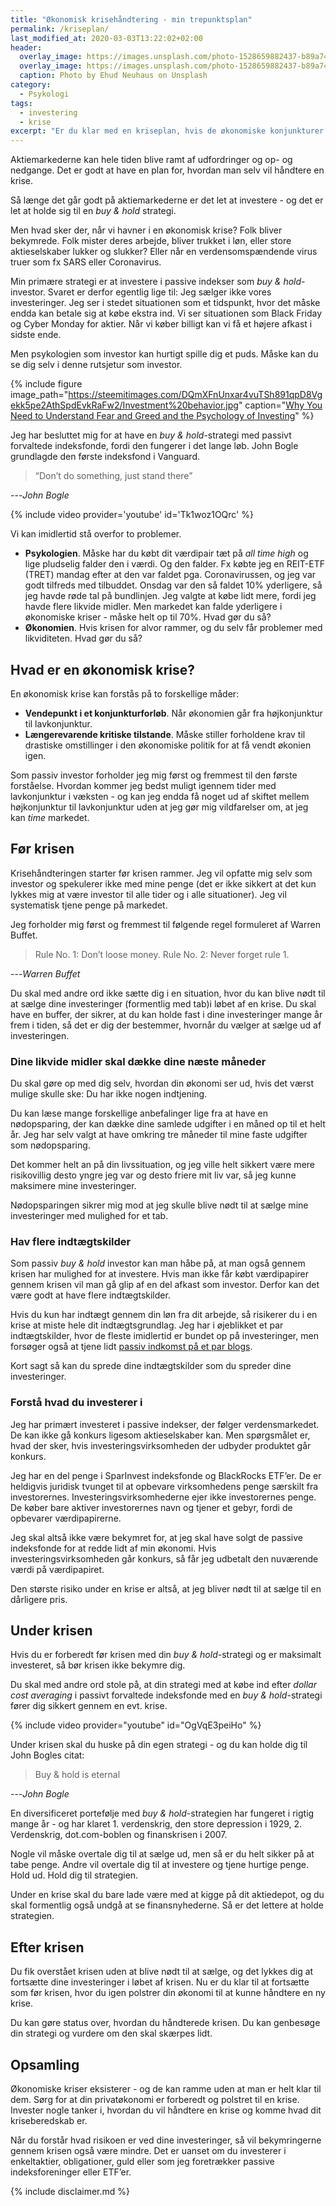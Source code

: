 ```yaml
---
title: "Økonomisk krisehåndtering - min trepunktsplan"
permalink: /kriseplan/
last_modified_at: 2020-03-03T13:22:02+02:00
header:
  overlay_image: https://images.unsplash.com/photo-1528659882437-b89a74bc157f?ixlib=rb-1.2.1&ixid=eyJhcHBfaWQiOjEyMDd9&auto=format&fit=crop&w=2550&q=80
  overlay_image: https://images.unsplash.com/photo-1528659882437-b89a74bc157f?ixlib=rb-1.2.1&ixid=eyJhcHBfaWQiOjEyMDd9&auto=format&fit=crop&w=400&q=80
  caption: Photo by Ehud Neuhaus on Unsplash
category:
  - Psykologi
tags:
  - investering
  - krise
excerpt: "Er du klar med en kriseplan, hvis de økonomiske konjunkturer skifter fra højkonjunktur til lavkonjunktur, og du pludselig selv fanges ind i den økonomiske krise?"
---
```


Aktiemarkederne kan hele tiden blive ramt af udfordringer og op- og nedgange. Det er godt at have en plan for, hvordan man selv vil håndtere en krise. 

Så længe det går godt på aktiemarkederne er det let at investere - og det er let at holde sig til en _buy & hold_ strategi.

Men hvad sker der, når vi havner i en økonomisk krise? Folk bliver bekymrede. Folk mister deres arbejde, bliver trukket i løn, eller store aktieselskaber lukker og slukker? Eller når en verdensomspændende virus truer som fx SARS eller Coronavirus.

Min primære strategi er at investere i passive indekser som _buy & hold_-investor. Svaret er derfor egentlig lige til: Jeg sælger ikke vores investeringer. Jeg ser i stedet situationen som et tidspunkt, hvor det måske endda kan betale sig at købe ekstra ind. Vi ser situationen som Black Friday og Cyber Monday for aktier. Når vi køber billigt kan vi få et højere afkast i sidste ende.

Men psykologien som investor kan hurtigt spille dig et puds. Måske kan du se dig selv i denne rutsjetur som investor.

{% include figure image_path="https://steemitimages.com/DQmXFnUnxar4vuTSh891qpD8Vgekk5pe2AthSpdEvkRaFw2/Investment%20behavior.jpg" caption="[Why You Need to Understand Fear and Greed and the Psychology of Investing](https://steemit.com/steemit/@tgheretic/why-you-need-to-understand-fear-and-greed-and-the-psychology-of-investing)" %}

Jeg har besluttet mig for at have en _buy & hold_-strategi med passivt forvaltede indeksfonde, fordi den fungerer i det lange løb. John Bogle grundlagde den første indeksfond i Vanguard.

> “Don’t do something, just stand there”

---<cite>John Bogle</cite>

{% include video provider='youtube' id='Tk1woz1OQrc' %}

Vi kan imidlertid stå overfor to problemer.

- **Psykologien**. Måske har du købt dit værdipair tæt på _all time high_ og lige pludselig falder den i værdi. Og den falder. Fx købte jeg en REIT-ETF (TRET) mandag efter at den var faldet pga. Coronavirussen, og jeg var godt tilfreds med tilbuddet. Onsdag var den så faldet 10% yderligere, så jeg havde røde tal på bundlinjen. Jeg valgte at købe lidt mere, fordi jeg havde flere likvide midler. Men markedet kan falde yderligere i økonomiske kriser - måske helt op til 70%. Hvad gør du så?
- **Økonomien**. Hvis krisen for alvor rammer, og du selv får problemer med likviditeten. Hvad gør du så?

## Hvad er en økonomisk krise?

En økonomisk krise kan forstås på to forskellige måder:

- **Vendepunkt i et konjunkturforløb**. Når økonomien går fra højkonjunktur til lavkonjunktur.
- **Længerevarende kritiske tilstande**. Måske stiller forholdene krav til drastiske omstillinger i den økonomiske politik for at få vendt økonien igen.

Som passiv investor forholder jeg mig først og fremmest til den første forståelse. Hvordan kommer jeg bedst muligt igennem tider med lavkonjunktur i væksten - og kan jeg endda få noget ud af skiftet mellem højkonjunktur til lavkonjunktur uden at jeg gør mig vildfarelser om, at jeg kan _time_ markedet.

## Før krisen

Krisehåndteringen starter før krisen rammer. Jeg vil opfatte mig selv som investor og spekulerer ikke med mine penge (det er ikke sikkert at det kun lykkes mig at være investor til alle tider og i alle situationer). Jeg vil systematisk tjene penge på markedet. 

Jeg forholder mig først og fremmest til følgende regel formuleret af Warren Buffet.

> Rule No. 1: Don’t loose money. Rule No. 2: Never forget rule 1.

---<cite>Warren Buffet</cite>

Du skal med andre ord ikke sætte dig i en situation, hvor du kan blive nødt til at sælge dine investeringer (formentlig med tab)i løbet af en krise. Du skal have en buffer, der sikrer, at du kan holde fast i dine investeringer mange år frem i tiden, så det er dig der bestemmer, hvornår du vælger at sælge ud af investeringen.

### Dine likvide midler skal dække dine næste måneder

Du skal gøre op med dig selv, hvordan din økonomi ser ud, hvis det værst mulige skulle ske: Du har ikke nogen indtjening.

Du kan læse mange forskellige anbefalinger lige fra at have en nødopsparing, der kan dække dine samlede udgifter i en måned op til et helt år. Jeg har selv valgt at have omkring tre måneder til mine faste udgifter som nødopsparing. 

Det kommer helt an på din livssituation, og jeg ville helt sikkert være mere risikovillig desto yngre jeg var og desto friere mit liv var, så jeg kunne maksimere mine investeringer.

Nødopsparingen sikrer mig mod at jeg skulle blive nødt til at sælge mine investeringer med mulighed for et tab. 

### Hav flere indtægtskilder

Som passiv _buy & hold_ investor kan man håbe på, at man også gennem krisen har mulighed for at investere. Hvis man ikke får købt værdipapirer gennem krisen vil man gå glip af en del afkast som investor. Derfor kan det være godt at have flere indtægtskilder.

Hvis du kun har indtægt gennem din løn fra dit arbejde, så risikerer du i en krise at miste hele dit indtægtsgrundlag. Jeg har i øjeblikket et par indtægtskilder, hvor de fleste imidlertid er bundet op på investeringer, men forsøger også at tjene lidt [passiv indkomst på et par blogs](/passiv-indkomst/).

Kort sagt så kan du sprede dine indtægtskilder som du spreder dine investeringer.

### Forstå hvad du investerer i

Jeg har primært investeret i passive indekser, der følger verdensmarkedet. De kan ikke gå konkurs ligesom aktieselskaber kan. Men spørgsmålet er, hvad der sker, hvis investeringsvirksomheden der udbyder produktet går konkurs.

Jeg har en del penge i SparInvest indeksfonde og BlackRocks ETF’er. De er heldigvis juridisk tvunget til at opbevare virksomhedens penge særskilt fra investorernes. Investeringsvirksomhederne ejer ikke investorernes penge. De køber bare aktiver investorernes navn og tjener et gebyr, fordi de opbevarer værdipapirerne. 

Jeg skal altså ikke være bekymret for, at jeg skal have solgt de passive indeksfonde for at redde lidt af min økonomi. Hvis investeringsvirksomheden går konkurs, så får jeg udbetalt den nuværende værdi på værdipapiret. 

Den største risiko under en krise er altså, at jeg bliver nødt til at sælge til en dårligere pris.

## Under krisen

Hvis du er forberedt før krisen med din _buy & hold_-strategi og er maksimalt investeret, så bør krisen ikke bekymre dig.

Du skal med andre ord stole på, at din strategi med at købe ind efter _dollar cost averaging_ i passivt forvaltede indeksfonde med en _buy & hold_-strategi fører dig sikkert gennem en evt. krise.

{% include video provider="youtube" id="OgVqE3peiHo" %}

Under krisen skal du huske på din egen strategi - og du kan holde dig til John Bogles citat:

> Buy & hold is eternal

---<cite>John Bogle</cite>

En diversificeret portefølje med _buy & hold_-strategien har fungeret i rigtig mange år - og har klaret 1. verdenskrig, den store depression i 1929, 2. Verdenskrig, dot.com-boblen og finanskrisen i 2007. 

Nogle vil måske overtale dig til at sælge ud, men så er du helt sikker på at tabe penge. Andre vil overtale dig til at investere og tjene hurtige penge. Hold ud. Hold dig til strategien.

Under en krise skal du bare lade være med at kigge på dit aktiedepot, og du skal formentlig også undgå at se finansnyhederne. Så er det lettere at holde strategien.

## Efter krisen

Du fik overstået krisen uden at blive nødt til at sælge, og det lykkes dig at fortsætte dine investeringer i løbet af krisen. Nu er du klar til at fortsætte som før krisen, hvor du igen polstrer din økonomi til at kunne håndtere en ny krise.

Du kan gøre status over, hvordan du håndterede krisen. Du kan genbesøge din strategi og vurdere om den skal skærpes lidt.

## Opsamling

Økonomiske kriser eksisterer - og de kan ramme uden at man er helt klar til dem. Sørg for at din privatøkonomi er forberedt og polstret til en krise. Invester nogle tanker i, hvordan du vil håndtere en krise og komme hvad dit kriseberedskab er.

Når du forstår hvad risikoen er ved dine investeringer, så vil bekymringerne gennem krisen også være mindre. Det er uanset om du investerer i enkeltaktier, obligationer, guld eller som jeg foretrækker passive indeksforeninger eller ETF’er.

{% include disclaimer.md %}
